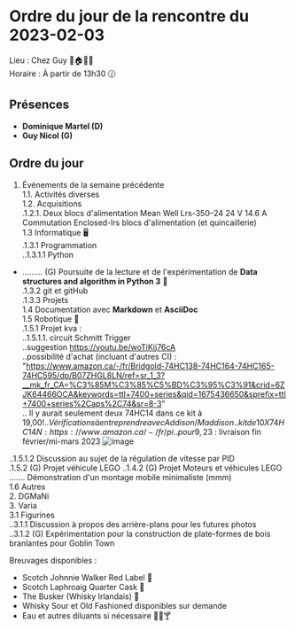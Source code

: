 # Ordre du jour de la rencontre du 2023-02-03
Lieu :    Chez Guy 🎄🏠🌳🌲  
Horaire : À partir de 13h30 🕜  
## Présences
* **Dominique Martel (D)**  
* **Guy Nicol (G)**

## Ordre du jour
1. Événements de la semaine précédente  
 1.1.  Activités diverses  
 1.2.  Acquisitions  
 .1.2.1. Deux blocs d'alimentation Mean Well Lrs-350–24 24 V 14.6 A Commutation Enclosed-lrs blocs d'alimentation (et quincaillerie)  
 1.3 Informatique 🖥  
.1.3.1 Programmation  
..1.3.1.1 Python
- ......... (G) Poursuite de la lecture et de l'expérimentation de **Data structures and algorithm in Python 3** 📖  
.1.3.2 git et gitHub  
.1.3.3 Projets  
 1.4 Documentation avec **Markdown** et **AsciiDoc**  
 1.5 Robotique 🤖  
 .1.5.1 Projet kva :  
 ..1.5.1.1. circuit Schmitt Trigger  
 ..suggestion https://youtu.be/woTiKij76cA  
 ..possibilité d'achat (incluant d'autres CI) : "https://www.amazon.ca/-/fr/Bridgold-74HC138-74HC164-74HC165-74HC595/dp/B07ZHGL8LN/ref=sr_1_3?__mk_fr_CA=%C3%85M%C3%85%C5%BD%C3%95%C3%91&crid=6ZJK64466OCA&keywords=ttl+7400+series&qid=1675436650&sprefix=ttl+7400+series%2Caps%2C74&sr=8-3"  
.. Il y aurait seulement deux 74HC14 dans ce kit à 19,00$!
.. Vérifications à entreprendre avec Addison/Maddison  
.. kit de 10 X 74HC14N : https://www.amazon.ca/-/fr/pi%C3%A8ces-lot-74HC14N-74HC14-DIP-14/dp/B092VPPX4K/ref=sr_1_1?__mk_fr_CA=%C3%85M%C3%85%C5%BD%C3%95%C3%91&crid=1VS0S2RNZE6MO&keywords=74hc14&qid=1675437694&sprefix=74hc14%2Caps%2C82&sr=8-1
.. pour 9,23$ : livraison fin février/mi-mars 2023
![image](https://user-images.githubusercontent.com/105818788/216680271-7426c670-8377-452c-bd72-819511ee5480.png)

..1.5.1.2 Discussion au sujet de la régulation de vitesse par PID  
 .1.5.2 (G) Projet véhicule LEGO 
 ..1.4.2 (G) Projet Moteurs et véhicules LEGO  
 ....... Démonstration d'un montage mobile minimaliste (mmm)  
1.6 Autres  
2. DGMaNi  
3. Varia  
 3.1 Figurines  
..3.1.1 Discussion à propos des arrière-plans pour les futures photos  
..3.1.2 (G) Expérimentation pour la construction de plate-formes de bois branlantes pour Goblin Town


Breuvages disponibles :
  * Scotch Johnnie Walker Red Label 🥃
  * Scotch Laphroaig Quarter Cask 🥃
  * The Busker (Whisky Irlandais) 🥃
  * Whisky Sour et Old Fashioned disponibles sur demande
  * Eau et autres diluants si nécessaire 🍶🍺🍸
  
  
